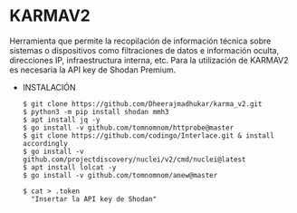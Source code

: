 # **KARMAV2**

Herramienta que permite la recopilación de información técnica sobre sistemas o dispositivos como filtraciones de datos e información oculta, direcciones IP, infraestructura interna, etc.
Para la utilización de KARMAV2 es necesaria la API key de Shodan Premium.

- INSTALACIÓN

      $ git clone https://github.com/Dheerajmadhukar/karma_v2.git
      $ python3 -m pip install shodan mmh3
      $ apt install jq -y
      $ go install -v github.com/tomnomnom/httprobe@master
      $ git clone https://github.com/codingo/Interlace.git & install accordingly
      $ go install -v github.com/projectdiscovery/nuclei/v2/cmd/nuclei@latest
      $ apt install lolcat -y
      $ go install -v github.com/tomnomnom/anew@master

      $ cat > .token
        "Insertar la API key de Shodan"

  
  
